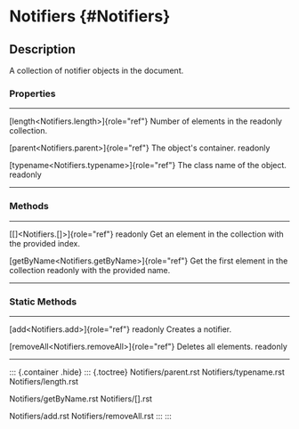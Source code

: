 Notifiers {#Notifiers}
=========

Description
-----------

A collection of notifier objects in the document.

### Properties

  ---------------------------------------------- --------------------------------
  [length\<Notifiers.length\>]{role="ref"}       Number of elements in the
  readonly                                       collection.

  [parent\<Notifiers.parent\>]{role="ref"}       The object\'s container.
  readonly                                       

  [typename\<Notifiers.typename\>]{role="ref"}   The class name of the object.
  readonly                                       
  ---------------------------------------------- --------------------------------

### Methods

  ------------------------------------------------ ----------------------------------------
  [\[\]\<Notifiers.\[\]\>]{role="ref"} readonly    Get an element in the collection with
                                                   the provided index.

  [getByName\<Notifiers.getByName\>]{role="ref"}   Get the first element in the collection
  readonly                                         with the provided name.
  ------------------------------------------------ ----------------------------------------

### Static Methods

  ------------------------------------------------ -----------------------
  [add\<Notifiers.add\>]{role="ref"} readonly      Creates a notifier.

  [removeAll\<Notifiers.removeAll\>]{role="ref"}   Deletes all elements.
  readonly                                         
  ------------------------------------------------ -----------------------

::: {.container .hide}
::: {.toctree}
Notifiers/parent.rst Notifiers/typename.rst Notifiers/length.rst

Notifiers/getByName.rst Notifiers/\[\].rst

Notifiers/add.rst Notifiers/removeAll.rst
:::
:::
